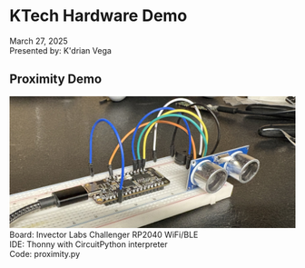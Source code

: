 # KTech Hardware Demo
March 27, 2025<br />
Presented by: K'drian Vega<br />
## Proximity Demo
![alt text](https://github.com/csku25/KTech-Hardware-Demo/blob/main/photos/proximity.jpg?raw=true)<br />
Board: Invector Labs Challenger RP2040 WiFi/BLE<br />
IDE: Thonny with CircuitPython interpreter<br />
Code: proximity.py<br />
